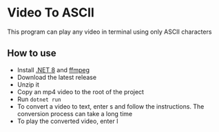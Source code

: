 # Video To ASCII
This program can play any video in terminal using only ASCII characters

## How to use
* Install [.NET 8](https://dotnet.microsoft.com/en-us/download/dotnet/8.0) and [ffmpeg](https://ffmpeg.org/download.html)
* Download the latest release
* Unzip it
* Copy an mp4 video to the root of the project
* Run `dotnet run`
* To convert a video to text, enter s and follow the instructions. The conversion process can take a long time
* To play the converted video, enter l
